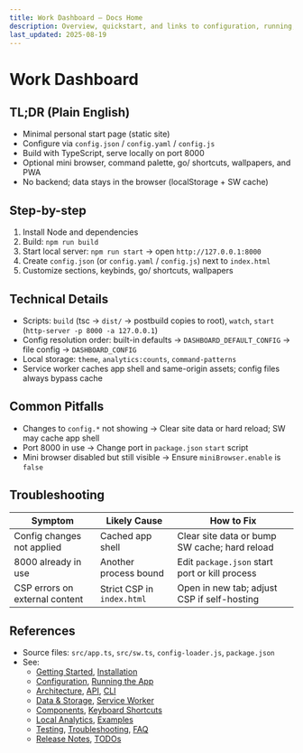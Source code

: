 ```yaml
---
title: Work Dashboard — Docs Home
description: Overview, quickstart, and links to configuration, running, architecture, CLI, data, troubleshooting, and more.
last_updated: 2025-08-19
---
```


# Work Dashboard

## TL;DR (Plain English)
- Minimal personal start page (static site)
- Configure via `config.json` / `config.yaml` / `config.js`
- Build with TypeScript, serve locally on port 8000
- Optional mini browser, command palette, go/ shortcuts, wallpapers, and PWA
- No backend; data stays in the browser (localStorage + SW cache)

## Step-by-step
1. Install Node and dependencies
2. Build: `npm run build`
3. Start local server: `npm run start` → open `http://127.0.0.1:8000`
4. Create `config.json` (or `config.yaml` / `config.js`) next to `index.html`
5. Customize sections, keybinds, go/ shortcuts, wallpapers

## Technical Details
- Scripts: `build` (tsc → `dist/` → postbuild copies to root), `watch`, `start` (`http-server -p 8000 -a 127.0.0.1`)
- Config resolution order: built-in defaults → `DASHBOARD_DEFAULT_CONFIG` → file config → `DASHBOARD_CONFIG`
- Local storage: `theme`, `analytics:counts`, `command-patterns`
- Service worker caches app shell and same-origin assets; config files always bypass cache

## Common Pitfalls
- Changes to `config.*` not showing → Clear site data or hard reload; SW may cache app shell
- Port 8000 in use → Change port in `package.json` `start` script
- Mini browser disabled but still visible → Ensure `miniBrowser.enable` is `false`

## Troubleshooting
| Symptom | Likely Cause | How to Fix |
| --- | --- | --- |
| Config changes not applied | Cached app shell | Clear site data or bump SW cache; hard reload |
| 8000 already in use | Another process bound | Edit `package.json` start port or kill process |
| CSP errors on external content | Strict CSP in `index.html` | Open in new tab; adjust CSP if self-hosting |

## References
- Source files: `src/app.ts`, `src/sw.ts`, `config-loader.js`, `package.json`
- See:
  - [Getting Started](./getting-started.md), [Installation](./installation.md)
  - [Configuration](./configuration.md), [Running the App](./running-the-app.md)
  - [Architecture](./architecture.md), [API](./api.md), [CLI](./cli.md)
  - [Data & Storage](./data-and-storage.md), [Service Worker](./service-worker.md)
  - [Components](./components.md), [Keyboard Shortcuts](./keyboard-shortcuts.md)
  - [Local Analytics](./analytics.md), [Examples](./examples.md)
  - [Testing](./testing.md), [Troubleshooting](./troubleshooting.md), [FAQ](./faq.md)
  - [Release Notes](./release-notes.md), [TODOs](./TODOs.md) 